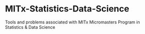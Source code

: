 # MITx-Statistics-Data-Science
Tools and problems associated with MITx Micromasters Program in Statistics &amp; Data Science
